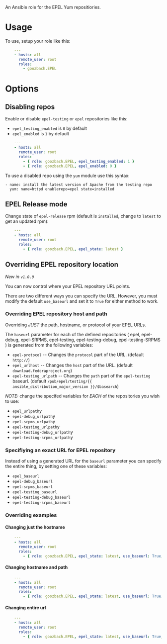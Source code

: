 An Ansible role for the EPEL Yum repositiories.

# Usage

To use, setup your role like this:

```yaml
    ---
    - hosts: all
      remote_user: root
      roles:
        - goozbach.EPEL
```

# Options

## Disabling repos

Enable or disable `epel-testing` or `epel` repositories like this:

-  `epel_testing_enabled` is `0` by default
-  `epel_enabled` is `1` by default

```yaml
    ---
    - hosts: all
      remote_user: root
      roles:
        - { role: goozbach.EPEL, epel_testing_enabled: 1 }
        - { role: goozbach.EPEL, epel_enabled: 0 }
```

To use a disabled repo using the `yum` module use this syntax:

    - name: install the latest version of Apache from the testing repo
      yum: name=httpd enablerepo=epel state=installed

## EPEL Release mode
Change state of `epel-release` rpm (default is `installed`, change to `latest` to get an updated rpm):

```yaml
    ---
    - hosts: all
      remote_user: root
      roles:
        - { role: goozbach.EPEL, epel_state: latest }
```

## Overriding EPEL repository location
*New in `v1.0.0`*

You can now control where your EPEL repository URL points.

There are two different ways you can specify the URL.
However, you must modify the default `use_baseurl` and set it to `True` for either method to work.

### Overriding EPEL repository host and path
Overriding *JUST* the path, hostname, or protocol of your EPEL URLs.

The `baseurl` parameter for each of the defined repositories ( epel, epel-debug, epel-SRPMS, epel-testing, epel-testing-debug, epel-testing-SRPMS ) is generated from the following variables:

- `epel-protocol` -- Changes the `protocol` part of the URL. (default `http://`)
- `epel_urlhost` -- Changes the `host` part of the URL. (default `download.fedoraproject.org`)
- `epel-testing_urlpath` -- Changes the `path` part of the `epel-testing` baseurl. (default `/pub/epel/testing/{{ ansible_distribution_major_version }}/$basearch`)

*NOTE:* change the specifed variables for *EACH* of the repositories you wish to use:

- `epel_urlpath`y
- `epel-debug_urlpath`y
- `epel-srpms_urlpath`y
- `epel-testing_urlpath`y
- `epel-testing-debug_urlpath`y
- `epel-testing-srpms_urlpath`y

### Specifiying an exact URL for EPEL repository
Instead of using a generated URL for the `baseurl` parameter you can specify the entire thing, by setting one of these variables:

- `epel_baseurl`
- `epel-debug_baseurl`
- `epel-srpms_baseurl`
- `epel-testing_baseurl`
- `epel-testing-debug_baseurl`
- `epel-testing-srpms_baseurl`

### Overriding examples

#### Changing just the hostname 

```yaml
    ---
    - hosts: all
      remote_user: root
      roles:
        - { role: goozbach.EPEL, epel_state: latest, use_baseurl: True, epel_urlhost: internal-mirror.example.com}
```

#### Changing hostname and path

```yaml
    ---
    - hosts: all
      remote_user: root
      roles:
        - { role: goozbach.EPEL, epel_state: latest, use_baseurl: True, epel_urlhost: mirror.xmission.com, epel_urlpath: /fedora-epel/6/x86_64/}
```

#### Changing entire url

```yaml
    ---
    - hosts: all
      remote_user: root
      roles:
        - { role: goozbach.EPEL, epel_state: latest, use_baseurl: True, epel_baseurl: 'http://foo.example.com/some/weird/layout/7/$basearch'}
```
